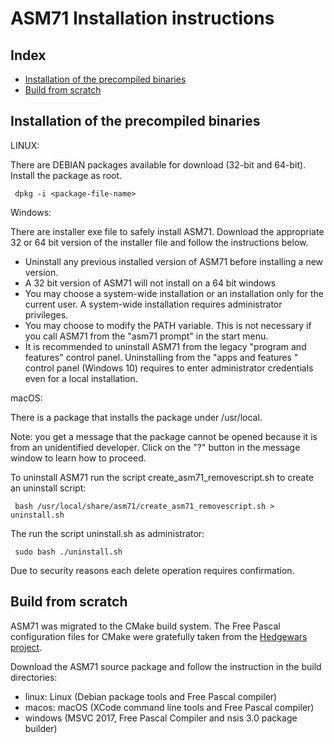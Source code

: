 ASM71 Installation instructions
===============================

Index
-----

* [Installation of the precompiled binaries](#installation-of-the-precompiled-binaries)
* [Build from scratch](#build-from-scratch)


Installation of the precompiled binaries
----------------------------------------

LINUX:

There are DEBIAN packages available for download (32-bit and 64-bit).
Install the package as root.

     dpkg -i <package-file-name>


Windows:

There are installer exe file to safely install ASM71. Download 
the appropriate 32 or 64 bit version of the installer file and follow the
instructions below.

* Uninstall any previous installed version of ASM71 before installing
a new version.
* A 32 bit version of ASM71 will not install on a 64 bit windows
* You may choose a system-wide installation or an installation only for
the current user. A system-wide installation requires administrator privileges.
* You may choose to modify the PATH variable. This is not necessary if you call ASM71 from the "asm71 prompt" in the start menu.
* It is recommended to uninstall ASM71 from the legacy "program and features" control panel. Uninstalling from the "apps and features " control panel (Windows 10) requires to enter administrator credentials even for a local installation.


macOS:

There is a package that installs the package under /usr/local.

Note: you get a message that the package cannot be opened because it is from
an unidentified developer. Click on the "?" button in the message window to
learn how to proceed.

To uninstall ASM71 run the script create_asm71_removescript.sh to 
create an uninstall script:

     bash /usr/local/share/asm71/create_asm71_removescript.sh > uninstall.sh

The run the script uninstall.sh as administrator:

     sudo bash ./uninstall.sh

Due to security reasons each delete operation requires confirmation.



Build from scratch
------------------

ASM71 was migrated to the CMake build system. The Free Pascal configuration files for CMake were gratefully taken from the [Hedgewars project](https://github.com/hedgewars/hw).

Download the ASM71 source package and follow the instruction in the
build directories:

* linux: Linux (Debian package tools and Free Pascal compiler)
* macos: macOS (XCode command line tools and Free Pascal compiler)
* windows (MSVC 2017, Free Pascal Compiler and nsis 3.0 package builder)
